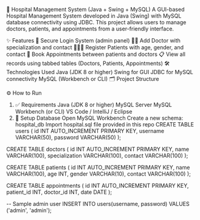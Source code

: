 🏥 Hospital Management System (Java + Swing + MySQL)
A GUI-based Hospital Management System developed in Java (Swing) with MySQL database connectivity using JDBC. This project allows users to manage doctors, patients, and appointments from a user-friendly interface.

✨ Features
🔐 Secure Login System (admin panel)
👨‍⚕️ Add Doctor with specialization and contact
🧑‍🤝‍🧑 Register Patients with age, gender, and contact
📅 Book Appointments between patients and doctors
📋 View all records using tabbed tables (Doctors, Patients, Appointments)
🛠 Technologies Used
Java (JDK 8 or higher)
Swing for GUI
JDBC for MySQL connectivity
MySQL (Workbench or CLI)
🗂️ Project Structure

⚙️ How to Run
1. ✅ Requirements
Java (JDK 8 or higher)
MySQL Server
MySQL Workbench (or CLI)
VS Code / IntelliJ / Eclipse
2. 🧬 Setup Database
Open MySQL Workbench
Create a new schema: hospital_db
Import hospital.sql file provided in this repo
CREATE TABLE users ( id INT AUTO_INCREMENT PRIMARY KEY, username VARCHAR(50), password VARCHAR(50) );

CREATE TABLE doctors ( id INT AUTO_INCREMENT PRIMARY KEY, name VARCHAR(100), specialization VARCHAR(100), contact VARCHAR(100) );

CREATE TABLE patients ( id INT AUTO_INCREMENT PRIMARY KEY, name VARCHAR(100), age INT, gender VARCHAR(10), contact VARCHAR(100) );

CREATE TABLE appointments ( id INT AUTO_INCREMENT PRIMARY KEY, patient_id INT, doctor_id INT, date DATE );

-- Sample admin user INSERT INTO users(username, password) VALUES ('admin', 'admin');
